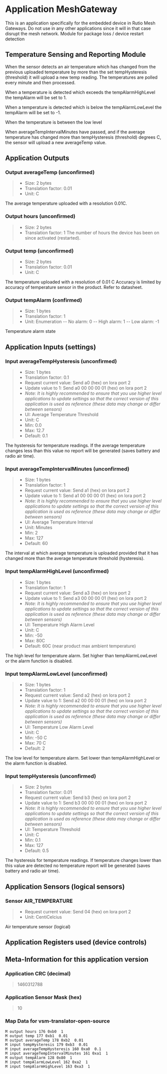 
# Application MeshGateway

This is an application specifically for the embedded device in Rutio Mesh Gateways.
Do not use in any other applications since it will in that case disrupt the mesh network.
Module for package loss / device restart detection
## Temperature Sensing and Reporting Module


When the sensor detects an air temperature which has changed from the previous uploaded temperature by more than
the set tempHysteresis (threshold) it will upload a new temp reading. The temperatures are polled every minute and then processed.


When a temperature is detected which exceeds the tempAlarmHighLevel the tempAlarm will be set to 1.


When a temperature is detected which is below the tempAlarmLowLevel the tempAlarm will be set to -1.


When the temperature is between the low level


When averageTempIntervalMinutes have passed, and if the average temperature has changed more than tempHysteresis (threshold) degrees C,
the sensor will upload a new averageTemp value.


## Application Outputs


### Output averageTemp (unconfirmed)

> - Size: 2 bytes
> - Translation factor: 0.01
> - Unit: C

The average temperature uploaded with a resolution 0.01C.


### Output hours (unconfirmed)

> - Size: 2 bytes
> - Translation factor: 1
The number of hours the device has been on since activated (restarted).

### Output temp (unconfirmed)

> - Size: 2 bytes
> - Translation factor: 0.01
> - Unit: C

The temperature uploaded with a resolution of 0.01 C
Accuracy is limited by accuracy of temperature sensor in the product. Refer to datasheet.

### Output tempAlarm (confirmed)

> - Size: 1 bytes
> - Translation factor: 1
> - Unit: Enumeration
> -- No alarm: 0
> -- High alarm: 1
> -- Low alarm: -1

Temperature alarm state


## Application Inputs (settings)


### Input averageTempHysteresis (unconfirmed)

> - Size: 1 bytes
> - Translation factor: 0.1
> - Request current value: Send a0 (hex) on lora port 2
> - Update value to 1: Send a0 00 00 00 01 (hex) on lora port 2
> - *Note: It is highly recommended to ensure that you use higher level applications to update settings so that the correct version of this application is used as reference (these data may change or differ between sensors)*
> - UI: Average Temperature Threshold
> - Unit: C
> - Min: 0.0
> - Max: 12.7
> - Default: 0.1

The hysteresis for temperature readings. If the average temperature changes less than this value
no report will be generated (saves battery and radio air time).


### Input averageTempIntervalMinutes (unconfirmed)

> - Size: 1 bytes
> - Translation factor: 1
> - Request current value: Send a1 (hex) on lora port 2
> - Update value to 1: Send a1 00 00 00 01 (hex) on lora port 2
> - *Note: It is highly recommended to ensure that you use higher level applications to update settings so that the correct version of this application is used as reference (these data may change or differ between sensors)*
> - UI: Average Temperature Interval
> - Unit: Minutes
> - Min: 2
> - Max: 127
> - Default: 60

The interval at which average temperature is uploaded provided that it has changed more than the average temperature threshold (hysteresis).


### Input tempAlarmHighLevel (unconfirmed)

> - Size: 1 bytes
> - Translation factor: 1
> - Request current value: Send a3 (hex) on lora port 2
> - Update value to 1: Send a3 00 00 00 01 (hex) on lora port 2
> - *Note: It is highly recommended to ensure that you use higher level applications to update settings so that the correct version of this application is used as reference (these data may change or differ between sensors)*
> - UI: Temperature High Alarm Level
> - Unit: C
> - Min: -50
> - Max: 80C
> - Default: 60C (near product max ambient temperature)

The high level for temperature alarm. Set higher than tempAlarmLowLevel or the alarm function is disabled.


### Input tempAlarmLowLevel (unconfirmed)

> - Size: 1 bytes
> - Translation factor: 1
> - Request current value: Send a2 (hex) on lora port 2
> - Update value to 1: Send a2 00 00 00 01 (hex) on lora port 2
> - *Note: It is highly recommended to ensure that you use higher level applications to update settings so that the correct version of this application is used as reference (these data may change or differ between sensors)*
> - UI: Temperature Low Alarm Level
> - Unit: C
> - Min: -50 C
> - Max: 70 C
> - Default: 2

The low level for temperature alarm. Set lower than tempAlarmHighLevel or the alarm function is disabled.


### Input tempHysteresis (unconfirmed)

> - Size: 2 bytes
> - Translation factor: 0.01
> - Request current value: Send b3 (hex) on lora port 2
> - Update value to 1: Send b3 00 00 00 01 (hex) on lora port 2
> - *Note: It is highly recommended to ensure that you use higher level applications to update settings so that the correct version of this application is used as reference (these data may change or differ between sensors)*
> - UI: Temperature Threshold
> - Unit: C
> - Min: 0.1
> - Max: 127
> - Default: 0.5

The hysteresis for temperature readings. If temperature changes lower than this value are detected
no temperature report will be generated (saves battery and radio air time).


## Application Sensors (logical sensors)


### Sensor AIR_TEMPERATURE

> - Request current value: Send 04 (hex) on lora port 2
> - Unit: CentiCelcius

Air temperature sensor (logical)

## Application Registers used (device controls)


## Meta-Information for this application version



### Application CRC (decimal)

 > 1460312788

### Application Sensor Mask (hex)

 > 10

### Map Data for vsm-translator-open-source

```
M output hours 176 0xb0  1
M output temp 177 0xb1  0.01
M output averageTemp 178 0xb2  0.01
M input tempHysteresis 179 0xb3  0.01
M input averageTempHysteresis 160 0xa0  0.1
M input averageTempIntervalMinutes 161 0xa1  1
M output tempAlarm 128 0x80  1
M input tempAlarmLowLevel 162 0xa2  1
M input tempAlarmHighLevel 163 0xa3  1

```

